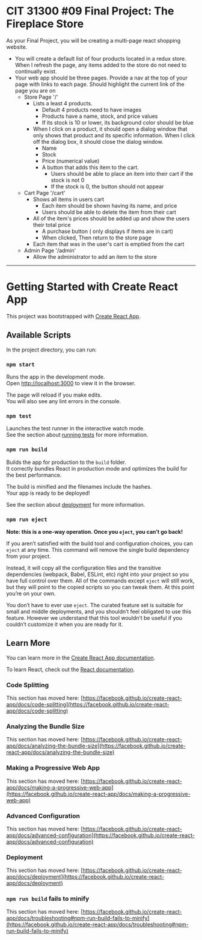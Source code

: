# CIT 31300 #09 Final Project: The Fireplace Store
As your Final Project, you will be creating a multi-page react shopping website.

- You will create a default list of four products located in a redux store. When I refresh the page, any items added to the store do not need to continually exist.
- Your web app should be three pages. Provide a nav at the top of your page with links to each page. Should highlight the current link of the page you are on
    - Store Page '/'
      - Lists a least 4 products.
        - Default 4 products need to have images
        - Products have a name,  stock, and price values
        - If its stock is 10 or lower, its background color should be blue
      - When I click on a product, it should open a dialog window that only shows that product and its specific information. When I click off the dialog box, it should close the dialog window.
        - Name
        - Stock
        - Price (numerical value)
        - A button that adds this item to the cart.
          - Users should be able to place an item into their cart if the stock is not 0
          - If the stock is 0, the button should not appear
    - Cart Page '/cart'
      - Shows all items in users cart
        - Each item should be shown having its name, and price 
        - Users should be able to delete the item from their cart
      - All of the item's prices should be added up and show the users their total price
        - A purchase button ( only displays if items are in cart)
        - When clicked,  Then return to the store page
      - Each item that was in the user's cart is emptied from the cart
    - Admin Page '/admin'
      - Allow the administrator to add an item to the store

---

# Getting Started with Create React App

This project was bootstrapped with [Create React App](https://github.com/facebook/create-react-app).

## Available Scripts

In the project directory, you can run:

### `npm start`

Runs the app in the development mode.\
Open [http://localhost:3000](http://localhost:3000) to view it in the browser.

The page will reload if you make edits.\
You will also see any lint errors in the console.

### `npm test`

Launches the test runner in the interactive watch mode.\
See the section about [running tests](https://facebook.github.io/create-react-app/docs/running-tests) for more information.

### `npm run build`

Builds the app for production to the `build` folder.\
It correctly bundles React in production mode and optimizes the build for the best performance.

The build is minified and the filenames include the hashes.\
Your app is ready to be deployed!

See the section about [deployment](https://facebook.github.io/create-react-app/docs/deployment) for more information.

### `npm run eject`

**Note: this is a one-way operation. Once you `eject`, you can’t go back!**

If you aren’t satisfied with the build tool and configuration choices, you can `eject` at any time. This command will remove the single build dependency from your project.

Instead, it will copy all the configuration files and the transitive dependencies (webpack, Babel, ESLint, etc) right into your project so you have full control over them. All of the commands except `eject` will still work, but they will point to the copied scripts so you can tweak them. At this point you’re on your own.

You don’t have to ever use `eject`. The curated feature set is suitable for small and middle deployments, and you shouldn’t feel obligated to use this feature. However we understand that this tool wouldn’t be useful if you couldn’t customize it when you are ready for it.

## Learn More

You can learn more in the [Create React App documentation](https://facebook.github.io/create-react-app/docs/getting-started).

To learn React, check out the [React documentation](https://reactjs.org/).

### Code Splitting

This section has moved here: [https://facebook.github.io/create-react-app/docs/code-splitting](https://facebook.github.io/create-react-app/docs/code-splitting)

### Analyzing the Bundle Size

This section has moved here: [https://facebook.github.io/create-react-app/docs/analyzing-the-bundle-size](https://facebook.github.io/create-react-app/docs/analyzing-the-bundle-size)

### Making a Progressive Web App

This section has moved here: [https://facebook.github.io/create-react-app/docs/making-a-progressive-web-app](https://facebook.github.io/create-react-app/docs/making-a-progressive-web-app)

### Advanced Configuration

This section has moved here: [https://facebook.github.io/create-react-app/docs/advanced-configuration](https://facebook.github.io/create-react-app/docs/advanced-configuration)

### Deployment

This section has moved here: [https://facebook.github.io/create-react-app/docs/deployment](https://facebook.github.io/create-react-app/docs/deployment)

### `npm run build` fails to minify

This section has moved here: [https://facebook.github.io/create-react-app/docs/troubleshooting#npm-run-build-fails-to-minify](https://facebook.github.io/create-react-app/docs/troubleshooting#npm-run-build-fails-to-minify)
